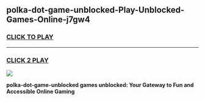 
## polka-dot-game-unblocked-Play-Unblocked-Games-Online-j7gw4
<h3>
<a href="https://premium76.site?title=polka-dot-game-unblocked&ref=24A">CLICK TO PLAY</a></h3>
<hr>

<h3>
<a href="https://premium76.site?title=polka-dot-game-unblocked&ref=24A">CLICK 2 PLAY</a>
  
</h3>

<a href="https://premium76.site?title=polka-dot-game-unblocked&ref=24A"><img src="https://clearcache.store/games.png"></a>


**polka-dot-game-unblocked games unblocked: Your Gateway to Fun and Accessible Online Gaming**
